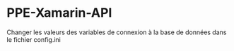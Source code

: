 # PPE-Xamarin-API

Changer les valeurs des variables de connexion à la base de données dans le fichier config.ini
